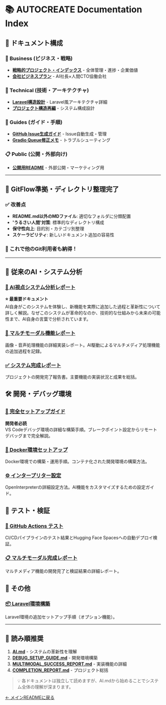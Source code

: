 # 📚 AUTOCREATE Documentation Index

## 📁 ドキュメント構成

### 🏢 Business (ビジネス・戦略)
- [**戦略的プロジェクト・インデックス**](business/PROJECT_STRATEGIC_INDEX.md) - 全体管理・進捗・企業価値
- [**会社ビジネスプラン**](business/AUTOCREATE_COMPANY_BUSINESS_PLAN.md) - AI社長×人間CTO協働会社

### 🔧 Technical (技術・アーキテクチャ)
- [**Laravel構造設計**](technical/LARAVEL_STRUCTURE.md) - Laravel風アーキテクチャ詳細
- [**プロジェクト構造再編**](technical/PROJECT_STRUCTURE_REORGANIZATION.md) - システム構成設計

### 📖 Guides (ガイド・手順)
- [**GitHub Issue生成ガイド**](guides/GITHUB_ISSUE_GENERATION_GUIDE.md) - Issue自動生成・管理
- [**Gradio Queue修正メモ**](guides/GRADIO_QUEUE_FIX_MEMO.md) - トラブルシューティング

### 📋 Public (公開・外部向け)
- [**公開用README**](PUBLIC_README.md) - 外部公開・マーケティング用

---

## 🎯 GitFlow準拠・ディレクトリ整理完了

### ✅ 改善点
- **README.md以外のMDファイル**: 適切なフォルダに分類配置
- **'うるさい人間'対策**: 標準的なディレクトリ構成
- **保守性向上**: 目的別・カテゴリ別整理
- **スケーラビリティ**: 新しいドキュメント追加の容易性

### 🚀 これで他のGit利用者も納得！

---

## 🤖 従来のAI・システム分析

### [📝 AI視点システム分析レポート](AI.md)
**⭐ 最重要ドキュメント**  
AI自身がこのシステムを体験し、新機能を実際に追加した過程と革新性について詳しく解説。なぜこのシステムが革命的なのか、技術的な仕組みから未来の可能性まで、AI自身の言葉で分析されています。

### [🎯 マルチモーダル機能レポート](MULTIMODAL_SUCCESS_REPORT.md)
画像・音声処理機能の詳細実装レポート。AI駆動によるマルチメディア処理機能の追加過程を記録。

### [✅ システム完成レポート](COMPLETION_REPORT.md)
プロジェクトの開発完了報告書。主要機能の実装状況と成果を総括。

## 🛠️ 開発・デバッグ環境

### [🐛 完全セットアップガイド](DEBUG_SETUP_GUIDE.md)
**開発者必読**  
VS Codeデバッグ環境の詳細な構築手順。ブレークポイント設定からリモートデバッグまで完全解説。

### [🐳 Docker環境セットアップ](README-Docker.md)
Docker環境での構築・運用手順。コンテナ化された開発環境の構築方法。

### [⚙️ インタープリター設定](INTERPRETER_CONFIG.md)
OpenInterpreterの詳細設定方法。AI機能をカスタマイズするための設定ガイド。

## 🧪 テスト・検証

### [🔧 GitHub Actions テスト](GITHUB_TEST.md)
CI/CDパイプラインのテスト結果とHugging Face Spacesへの自動デプロイ検証。

### [📋 マルチモーダル完成レポート](MULTIMODAL_COMPLETION_REPORT.md)
マルチメディア機能の開発完了と検証結果の詳細レポート。

## 🚀 その他

### [📦 Laravel環境構築](install_lararavel.md)
Laravel環境の追加セットアップ手順（オプション機能）。

---

## 📖 読み順推奨

1. **[AI.md](AI.md)** - システムの革新性を理解
2. **[DEBUG_SETUP_GUIDE.md](DEBUG_SETUP_GUIDE.md)** - 開発環境構築
3. **[MULTIMODAL_SUCCESS_REPORT.md](MULTIMODAL_SUCCESS_REPORT.md)** - 実装機能の詳細
4. **[COMPLETION_REPORT.md](COMPLETION_REPORT.md)** - プロジェクト総括

> 💡 各ドキュメントは独立して読めますが、AI.mdから始めることでシステム全体の理解が深まります。

[← メインREADMEに戻る](../README.md)
